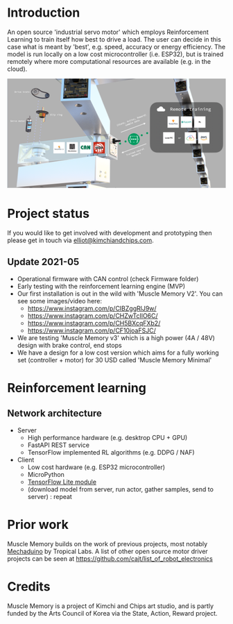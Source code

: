 # Introduction

An open source 'industrial servo motor' which employs Reinforcement Learning to train itself how best to drive a load. The user can decide in this case what is meant by 'best', e.g. speed, accuracy or energy efficiency. The model is run locally on a low cost microcontroller (i.e. ESP32), but is trained remotely where more computational resources are available (e.g. in the cloud).

![image](.github/introduction.png)

# Project status

If you would like to get involved with development and prototyping then please get in touch via elliot@kimchiandchips.com.

## Update 2021-05
* Operational firmware with CAN control (check Firmware folder)
* Early testing with the reinforcement learning engine (MVP)
* Our first installation is out in the wild with 'Muscle Memory V2'. You can see some images/video here:
    * https://www.instagram.com/p/CIBZggRlJ9w/
    * https://www.instagram.com/p/CHZwTcIlO6C/
    * https://www.instagram.com/p/CH5BXcqFXb2/
    * https://www.instagram.com/p/CF10joaFSJC/
* We are testing 'Muscle Memory v3' which is a high power (4A / 48V) design with brake control, end stops
* We have a design for a low cost version which aims for a fully working set (controller + motor) for 30 USD called 'Muscle Memory Minimal'


# Reinforcement learning

## Network architecture

* Server
  * High performance hardware (e.g. desktrop CPU + GPU)
  * FastAPI REST service
  * TensorFlow implemented RL algorithms (e.g. DDPG / NAF)
* Client
  * Low cost hardware (e.g. ESP32 microcontroller)
  * MicroPython
  * [TensorFlow Lite module](https://github.com/elliotwoods/micropython/tree/elliot-modules/modules/tensorflow)
  * (download model from server, run actor, gather samples, send to server) : repeat

# Prior work

Muscle Memory builds on the work of previous projects, most notably [Mechaduino](https://github.com/jcchurch13/Mechaduino-Firmware) by Tropical Labs. A list of other open source motor driver projects can be seen at https://github.com/cajt/list_of_robot_electronics

# Credits

Muscle Memory is a project of Kimchi and Chips art studio, and is partly funded by the Arts Council of Korea via the State, Action, Reward project.
